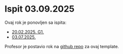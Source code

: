 # Ispit 03.09.2025

Ovaj rok je ponovljen sa ispita:
- [20.02.2025. G1.](./../2025-02-20_G1)
- [03.07.2025.](./../2025-07-03)

Profesor je postavio rok na [github repo](https://github.com/denis-music/cs-winforms-exam-template-2024-25/blob/main/Ispitni%20zadaci/PRIII_20022025_G1.pdf) za ovaj template.
